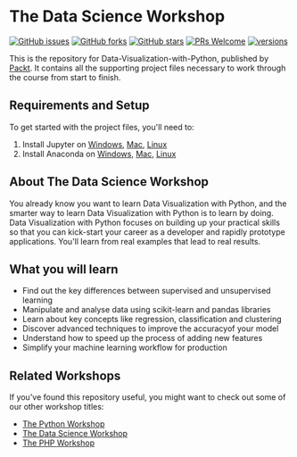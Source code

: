 # The Data Science Workshop
[![GitHub issues](https://img.shields.io/github/issues/PacktWorkshops/Data-Visualization-with-Python.svg)](https://github.com/PacktWorkshops/Data-Visualization-with-Python/issues)
[![GitHub forks](https://img.shields.io/github/forks/PacktWorkshops/Data-Visualization-with-Python.svg)](https://github.com/PacktWorkshops/Data-Visualization-with-Python/network)
[![GitHub stars](https://img.shields.io/github/stars/PacktWorkshops/Data-Visualization-with-Python.svg)](https://github.com/PacktWorkshops/Data-Visualization-with-Python/stargazers)
[![PRs Welcome](https://img.shields.io/badge/PRs-welcome-brightgreen.svg)](https://github.com/PacktWorkshops/Data-Visualization-with-Python/pulls)
[![versions](https://img.shields.io/pypi/pyversions/pybadges.svg)](https://www.python.org/downloads/)

This is the repository for Data-Visualization-with-Python, published by [Packt](https://www.packtpub.com/?utm_source=github). It contains all the supporting project files necessary to work through the course from start to finish.

## Requirements and Setup

To get started with the project files, you'll need to:
1. Install Jupyter on [Windows](https://www.python.org/downloads/windows/), [Mac](https://www.python.org/downloads/mac-osx/), [Linux](https://www.python.org/downloads/source/)
2. Install Anaconda on [Windows](https://www.anaconda.com/distribution/#windows), [Mac](https://www.anaconda.com/distribution/#macos), [Linux](https://www.anaconda.com/distribution/#linux)

## About The Data Science Workshop
You already know you want to learn Data Visualization with Python, and the smarter way to learn Data Visualization with Python is to learn by doing. Data Visualization with Python focuses on building up your practical skills so that you can kick-start your career as a developer and rapidly prototype applications. You'll learn from real examples that lead to real results.

## What you will learn
* Find out the key differences between supervised and unsupervised learning 
* Manipulate and analyse data using scikit-learn and pandas libraries 
* Learn about key concepts like regression, classification and clustering 
* Discover advanced techniques to improve the accuracyof your model 
* Understand how to speed up the process of adding new features 
* Simplify your machine learning workflow for production  

## Related Workshops
If you've found this repository useful, you might want to check out some of our other workshop titles:
* [The Python Workshop](https://courses.packtpub.com/courses/python?utm_source=github&utm_medium=repository&utm_campaign=9781839218859&utm_term=Python&utm_content=The%20Python%20Workshop)
* [The Data Science Workshop](https://courses.packtpub.com/courses/data-science?utm_source=github&utm_medium=repository&utm_campaign=9781838981266&utm_term=Data%20Science&utm_content=The%20Data%20Science%20Workshop)
* [The PHP Workshop](https://courses.packtpub.com/courses/php?utm_source=github&utm_medium=repository&utm_campaign=9781838648916&utm_term=PHP&utm_content=The%20PHP%20Workshop)


